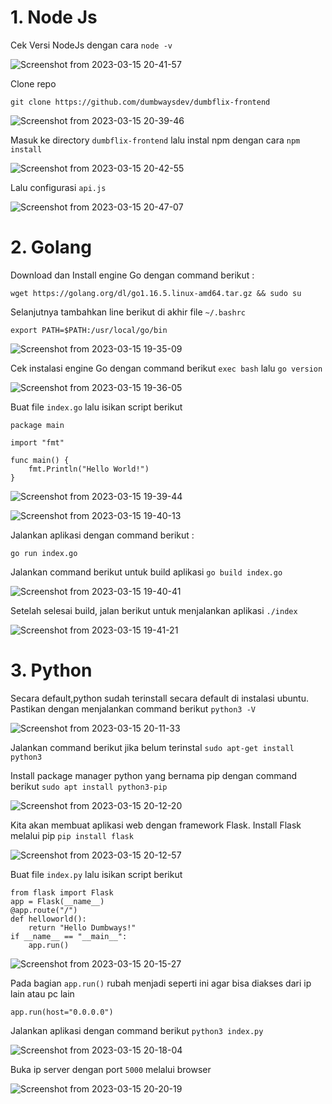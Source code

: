 # 1. Node Js

Cek Versi NodeJs dengan cara ```node -v```

![Screenshot from 2023-03-15 20-41-57](https://user-images.githubusercontent.com/84585203/225331243-b27e2dbb-780e-4831-ad58-f96327866b12.png)

Clone repo 

```git clone https://github.com/dumbwaysdev/dumbflix-frontend```

![Screenshot from 2023-03-15 20-39-46](https://user-images.githubusercontent.com/84585203/225331226-bdbaef8d-0563-4847-900e-9d02ff250279.png)

Masuk ke directory ```dumbflix-frontend``` lalu instal npm dengan cara ```npm install```

![Screenshot from 2023-03-15 20-42-55](https://user-images.githubusercontent.com/84585203/225331251-c9400a91-3e66-47e3-bbf5-1bf6f12caf61.png)

Lalu configurasi ```api.js```

![Screenshot from 2023-03-15 20-47-07](https://user-images.githubusercontent.com/84585203/225331258-225e81d1-f41b-4470-98dc-cefa94473216.png)


# 2. Golang

Download dan Install engine Go dengan command berikut :

```wget https://golang.org/dl/go1.16.5.linux-amd64.tar.gz && sudo su```

Selanjutnya tambahkan line berikut di akhir file ```~/.bashrc```

```
export PATH=$PATH:/usr/local/go/bin
```

![Screenshot from 2023-03-15 19-35-09](https://user-images.githubusercontent.com/84585203/225312418-ae0ec815-9ef7-4d0a-b510-9473942e1e8b.png)

Cek instalasi engine Go dengan command berikut ```exec bash``` lalu ```go version```

![Screenshot from 2023-03-15 19-36-05](https://user-images.githubusercontent.com/84585203/225312431-28677322-7284-4d60-8748-cde587fdd7ba.png)

Buat file ```index.go``` lalu isikan script berikut

```
package main

import "fmt"

func main() {
    fmt.Println("Hello World!")
}
```
![Screenshot from 2023-03-15 19-39-44](https://user-images.githubusercontent.com/84585203/225312438-52fae9a7-c919-47e2-bbe7-7357d41f6fae.png)

![Screenshot from 2023-03-15 19-40-13](https://user-images.githubusercontent.com/84585203/225312442-199bdcc2-84ee-4986-a2ea-306647c9e331.png)


Jalankan aplikasi dengan command berikut :

```
go run index.go
```

Jalankan command berikut untuk build aplikasi ```go build index.go```

![Screenshot from 2023-03-15 19-40-41](https://user-images.githubusercontent.com/84585203/225312443-e23403d5-161b-4cb0-9250-2e7da6d43ffc.png)

Setelah selesai build, jalan berikut untuk menjalankan aplikasi ```./index```

![Screenshot from 2023-03-15 19-41-21](https://user-images.githubusercontent.com/84585203/225312447-cc6528ee-0375-46b9-8746-419e844c3161.png)

# 3. Python

Secara default,python sudah terinstall secara default di instalasi ubuntu. Pastikan dengan menjalankan command berikut ```python3 -V```

![Screenshot from 2023-03-15 20-11-33](https://user-images.githubusercontent.com/84585203/225322230-9f3b7372-0b68-429d-bce3-877dda585137.png)

Jalankan command berikut jika belum terinstal ```sudo apt-get install python3```

Install package manager python yang bernama pip dengan command berikut ```sudo apt install python3-pip```

![Screenshot from 2023-03-15 20-12-20](https://user-images.githubusercontent.com/84585203/225322234-5cd93189-e760-447d-a286-f33ac74fcca2.png)

Kita akan membuat aplikasi web dengan framework Flask. Install Flask melalui pip ```pip install flask```

![Screenshot from 2023-03-15 20-12-57](https://user-images.githubusercontent.com/84585203/225322240-cac7f5e2-8fa1-47d3-b917-6189ae49f38f.png)

Buat file ```index.py``` lalu isikan script berikut

```
from flask import Flask
app = Flask(__name__)
@app.route("/")
def helloworld():
    return "Hello Dumbways!"
if __name__ == "__main__":
    app.run()
```

![Screenshot from 2023-03-15 20-15-27](https://user-images.githubusercontent.com/84585203/225322243-714036a8-8dc6-4a3a-a8db-380d20050d49.png)

Pada bagian ```app.run()``` rubah menjadi seperti ini agar bisa diakses dari ip lain atau pc lain

```
app.run(host="0.0.0.0")
```

Jalankan aplikasi dengan command berikut ```python3 index.py```

![Screenshot from 2023-03-15 20-18-04](https://user-images.githubusercontent.com/84585203/225322246-f7e7d379-7243-4a4b-aca2-65093bee985d.png)

Buka ip server dengan port ```5000``` melalui browser

![Screenshot from 2023-03-15 20-20-19](https://user-images.githubusercontent.com/84585203/225322252-b38e37a5-7b8d-4899-a30b-4a7b14de4514.png)
